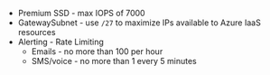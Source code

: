 - Premium SSD - max IOPS of 7000
- GatewaySubnet - use `/27` to maximize IPs available to Azure IaaS resources
- Alerting - Rate Limiting
    - Emails - no more than 100 per hour
    - SMS/voice - no more than 1 every 5 minutes
